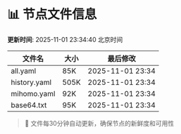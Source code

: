 # 📊 节点文件信息

**更新时间**: 2025-11-01 23:34:40 北京时间

| 文件名 | 大小 | 最后修改 |
|--------|------|----------|
| all.yaml | 85K | 2025-11-01 23:34 |
| history.yaml | 505K | 2025-11-01 23:34 |
| mihomo.yaml | 92K | 2025-11-01 23:34 |
| base64.txt | 95K | 2025-11-01 23:34 |

> 🔄 文件每30分钟自动更新，确保节点的新鲜度和可用性
